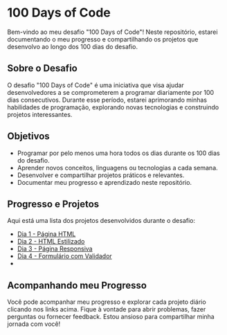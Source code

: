 # 100 Days of Code

Bem-vindo ao meu desafio "100 Days of Code"! Neste repositório, estarei documentando o meu progresso e compartilhando os projetos que desenvolvo ao longo dos 100 dias do desafio.

## Sobre o Desafio

O desafio "100 Days of Code" é uma iniciativa que visa ajudar desenvolvedores a se comprometerem a programar diariamente por 100 dias consecutivos. Durante esse período, estarei aprimorando minhas habilidades de programação, explorando novas tecnologias e construindo projetos interessantes.

## Objetivos

- Programar por pelo menos uma hora todos os dias durante os 100 dias do desafio.
- Aprender novos conceitos, linguagens ou tecnologias a cada semana.
- Desenvolver e compartilhar projetos práticos e relevantes.
- Documentar meu progresso e aprendizado neste repositório.

## Progresso e Projetos

Aqui está uma lista dos projetos desenvolvidos durante o desafio:

- [Dia 1 - Página HTML](https://github.com/pamellabeca/paginaHTML)
- [Dia 2 - HTML Estilizado](https://github.com/pamellabeca/HTMLestilizado)
- [Dia 3 - Página Responsiva](https://github.com/pamellabeca/paginaResponsiva)
- [Dia 4 - Formulário com Validador](https://github.com/pamellabeca/formularioContato)
- 

## Acompanhando meu Progresso

Você pode acompanhar meu progresso e explorar cada projeto diário clicando nos links acima. Fique à vontade para abrir problemas, fazer perguntas ou fornecer feedback. Estou ansioso para compartilhar minha jornada com você!

